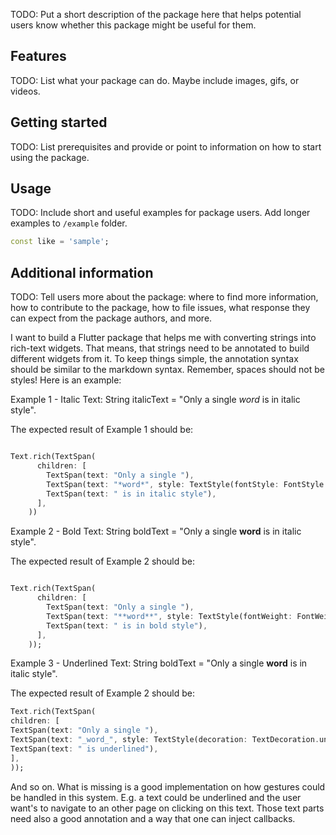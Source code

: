 <!--
This README describes the package. If you publish this package to pub.dev,
this README's contents appear on the landing page for your package.

For information about how to write a good package README, see the guide for
[writing package pages](https://dart.dev/tools/pub/writing-package-pages).

For general information about developing packages, see the Dart guide for
[creating packages](https://dart.dev/guides/libraries/create-packages)
and the Flutter guide for
[developing packages and plugins](https://flutter.dev/to/develop-packages).
-->

TODO: Put a short description of the package here that helps potential users
know whether this package might be useful for them.

## Features

TODO: List what your package can do. Maybe include images, gifs, or videos.

## Getting started

TODO: List prerequisites and provide or point to information on how to
start using the package.

## Usage

TODO: Include short and useful examples for package users. Add longer examples
to `/example` folder.

```dart
const like = 'sample';
```

## Additional information

TODO: Tell users more about the package: where to find more information, how to
contribute to the package, how to file issues, what response they can expect
from the package authors, and more.

I want to build a Flutter package that helps me with converting strings into rich-text widgets.
That means, that strings need to be annotated to build different widgets from it. To keep things
simple, the annotation syntax should be similar to the markdown syntax. 
Remember, spaces should not be styles! Here is an example:

Example 1 - Italic Text:
String italicText = "Only a single *word* is in italic style".

The expected result of Example 1 should be:
```dart

Text.rich(TextSpan(
      children: [
        TextSpan(text: "Only a single "),
        TextSpan(text: "*word*", style: TextStyle(fontStyle: FontStyle.italic)),
        TextSpan(text: " is in italic style"),
      ],
    ))

```

Example 2 - Bold Text:
String boldText = "Only a single **word** is in italic style".

The expected result of Example 2 should be:

```dart

Text.rich(TextSpan(
      children: [
        TextSpan(text: "Only a single "),
        TextSpan(text: "**word**", style: TextStyle(fontWeight: FontWeight.bold)),
        TextSpan(text: " is in bold style"),
      ],
    ));

```

Example 3 - Underlined Text:
String boldText = "Only a single **word** is in italic style".

The expected result of Example 2 should be:

```dart
Text.rich(TextSpan(
children: [
TextSpan(text: "Only a single "),
TextSpan(text: "_word_", style: TextStyle(decoration: TextDecoration.underline)),
TextSpan(text: " is underlined"),
],
));

```

And so on. 
What is missing is a good implementation on how gestures could be handled in this system. E.g.
a text could be underlined and the user want's to navigate to an other page on clicking on this text.
Those text parts need also a good annotation and a way that one can inject callbacks.